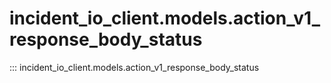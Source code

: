 # incident_io_client.models.action_v1_response_body_status

::: incident_io_client.models.action_v1_response_body_status
